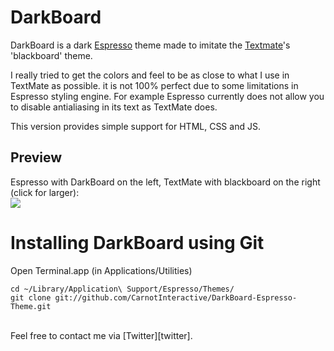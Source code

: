 # DarkBoard

DarkBoard is a dark [Espresso][esp] theme made to imitate the [Textmate][txtm]'s 'blackboard' theme.

I really tried to get the colors and feel to be as close to what I use in TextMate as possible. it is not 100% perfect due to some limitations in Espresso styling engine. For example Espresso currently does not allow you to disable antialiasing in its text as TextMate does.

This version provides simple support for HTML, CSS and JS. 


## Preview

Espresso with DarkBoard on the left, TextMate with blackboard on the right (click for larger):
<br />
<a href="http://i.imgur.com/ipeJy.png"><img src="http://i.imgur.com/ipeJyl.png" /></a>

Installing DarkBoard using Git
=================

Open Terminal.app (in Applications/Utilities)

    cd ~/Library/Application\ Support/Espresso/Themes/
    git clone git://github.com/CarnotInteractive/DarkBoard-Espresso-Theme.git
    
<br />
Feel free to contact me via [Twitter][twitter].


[esp]: http://macrabbit.com/espresso/
[txtm]: http://macromates.com/
[twitter]: http://twitter.com/jo_shadow
